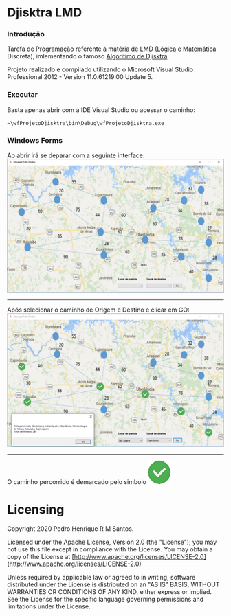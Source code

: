 # Djisktra LMD

### Introdução

Tarefa de Programação referente à matéria de LMD (Lógica e Matemática Discreta), imlementando o famoso [Algoritimo de Djisktra](https://pt.wikipedia.org/wiki/Algoritmo_de_Dijkstra).

Projeto realizado e compilado utilizando o Microsoft Visual Studio Professional 2012 - Version 11.0.61219.00 Update 5.

### Executar

Basta apenas abrir com a IDE Visual Studio ou acessar o caminho:
```
~\wfProjetoDjisktra\bin\Debug\wfProjetoDjisktra.exe
```

### Windows Forms

Ao abrir irá se deparar com a seguinte interface:
![alt text](https://github.com/PedruuH/Djisktra-LMD/blob/main/Images/inicialProgram.PNG?raw=true)

---
Após selecionar o caminho de Origem e Destino e clicar em GO:
![alt text](https://github.com/PedruuH/Djisktra-LMD/blob/main/Images/FinalPath.PNG?raw=true)

---
O caminho percorrido é demarcado pelo simbolo ![alt text](https://github.com/PedruuH/Djisktra-LMD/blob/main/Images/check_.png?raw=true)


# Licensing
Copyright 2020 Pedro Henrique R M Santos.

Licensed under the Apache License, Version 2.0 (the "License");
you may not use this file except in compliance with the License.
You may obtain a copy of the License at [http://www.apache.org/licenses/LICENSE-2.0](http://www.apache.org/licenses/LICENSE-2.0)

Unless required by applicable law or agreed to in writing, software
distributed under the License is distributed on an "AS IS" BASIS,
WITHOUT WARRANTIES OR CONDITIONS OF ANY KIND, either express or implied.
See the License for the specific language governing permissions and
limitations under the License.
